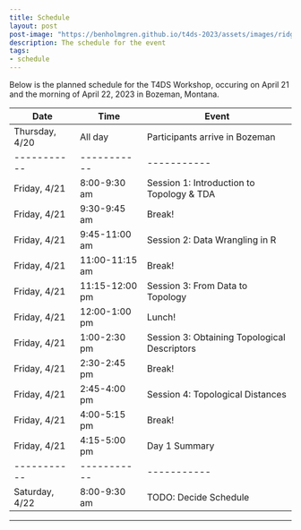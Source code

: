 ```yaml
---
title: Schedule
layout: post
post-image: "https://benholmgren.github.io/t4ds-2023/assets/images/ridge.JPG"
description: The schedule for the event
tags:
- schedule
---
```


Below is the planned schedule for the T4DS Workshop, occuring on April 21 and the morning of April 22, 2023 in Bozeman, Montana.

| Date        | Time        | Event       |
| ----------- | ----------- | ----------- |
| Thursday, 4/20 | All day  | Participants arrive in Bozeman |
| ----------- | ----------- | ----------- |
| Friday, 4/21   | 8:00-9:30 am       | Session 1: Introduction to Topology & TDA |
| Friday, 4/21   | 9:30-9:45 am       | Break! |
| Friday, 4/21   | 9:45-11:00 am       | Session 2: Data Wrangling in R |
| Friday, 4/21   | 11:00-11:15 am      | Break! |
| Friday, 4/21   | 11:15-12:00 pm      | Session 3: From Data to Topology |
| Friday, 4/21   | 12:00-1:00 pm      | Lunch! |
| Friday, 4/21   | 1:00-2:30 pm      | Session 3: Obtaining Topological Descriptors |
| Friday, 4/21   | 2:30-2:45 pm      | Break! |
| Friday, 4/21   | 2:45-4:00 pm      | Session 4: Topological Distances |
| Friday, 4/21   | 4:00-5:15 pm      | Break! |
| Friday, 4/21   | 4:15-5:00 pm      | Day 1 Summary |
| ----------- | ----------- | ----------- |
| Saturday, 4/22   | 8:00-9:30 am       | TODO: Decide Schedule |





---